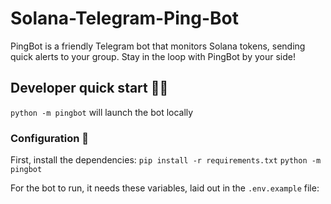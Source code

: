 # Solana-Telegram-Ping-Bot
PingBot is a friendly Telegram bot that monitors Solana tokens, sending quick alerts to your group. Stay in the loop with PingBot by your side!


## Developer quick start 👩‍💻
`python -m pingbot` will launch the bot locally


### Configuration 🔧

First, install the dependencies:
`pip install -r requirements.txt`
`python -m pingbot`


For the bot to run, it needs these variables, laid out in the `.env.example` file:

